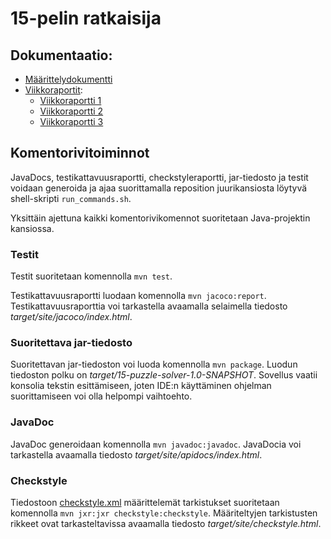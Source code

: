 # 15-pelin ratkaisija

## Dokumentaatio:
- [Määrittelydokumentti](https://github.com/pyigyli/15-puzzle-solver/blob/master/dokumentaatio/määrittelydokumentti.md)
- [Viikkoraportit](https://github.com/pyigyli/15-puzzle-solver/tree/master/dokumentaatio/viikkoraportit):
  - [Viikkoraportti 1](https://github.com/pyigyli/15-puzzle-solver/blob/master/dokumentaatio/viikkoraportit/viikko-1.md)
  - [Viikkoraportti 2](https://github.com/pyigyli/15-puzzle-solver/blob/master/dokumentaatio/viikkoraportit/viikko-2.md)
  - [Viikkoraportti 3](https://github.com/pyigyli/15-puzzle-solver/blob/master/dokumentaatio/viikkoraportit/viikko-3.md)

## Komentorivitoiminnot

JavaDocs, testikattavuusraportti, checkstyleraportti, jar-tiedosto ja testit voidaan generoida ja ajaa suorittamalla reposition juurikansiosta löytyvä shell-skripti `run_commands.sh`.

Yksittäin ajettuna kaikki komentorivikomennot suoritetaan Java-projektin kansiossa.

### Testit
Testit suoritetaan komennolla `mvn test`.

Testikattavuusraportti luodaan komennolla `mvn jacoco:report`.
Testikattavuusraporttia voi tarkastella avaamalla selaimella tiedosto *target/site/jacoco/index.html*.

### Suoritettava jar-tiedosto
Suoritettavan jar-tiedoston voi luoda komennolla `mvn package`.
Luodun tiedoston polku on *target/15-puzzle-solver-1.0-SNAPSHOT*.
Sovellus vaatii konsolia tekstin esittämiseen, joten IDE:n
käyttäminen ohjelman suorittamiseen voi olla helpompi vaihtoehto.

### JavaDoc
JavaDoc generoidaan komennolla `mvn javadoc:javadoc`.
JavaDocia voi tarkastella avaamalla tiedosto *target/site/apidocs/index.html*.

### Checkstyle
Tiedostoon [checkstyle.xml](https://github.com/pyigyli/15-puzzle-solver/blob/master/15-puzzle-solver/checkstyle.xml) määrittelemät tarkistukset suoritetaan komennolla `mvn jxr:jxr checkstyle:checkstyle`.
Määriteltyjen tarkistusten rikkeet ovat tarkasteltavissa avaamalla tiedosto *target/site/checkstyle.html*.